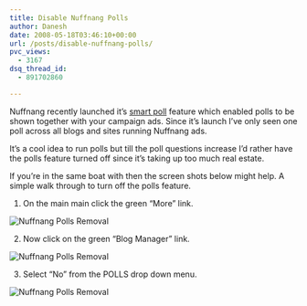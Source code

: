 ```yaml
---
title: Disable Nuffnang Polls
author: Danesh
date: 2008-05-18T03:46:10+00:00
url: /posts/disable-nuffnang-polls/
pvc_views:
  - 3167
dsq_thread_id:
  - 891702860

---
```

Nuffnang recently launched it&#8217;s [smart poll][1] feature which enabled polls to be shown together with your campaign ads. Since it&#8217;s launch I&#8217;ve only seen one poll across all blogs and sites running Nuffnang ads.

It&#8217;s a cool idea to run polls but till the poll questions increase I&#8217;d rather have the polls feature turned off since it&#8217;s taking up too much real estate.

If you&#8217;re in the same boat with then the screen shots below might help. A simple walk through to turn off the polls feature.

1. On the main main click the green &#8220;More&#8221; link.

<img class="alignnone" src="http://farm4.static.flickr.com/3172/2500246689_d827ce1be8.jpg" alt="Nuffnang Polls Removal" /> 

2. Now click on the green &#8220;Blog Manager&#8221; link.

<img class="alignnone" src="http://farm3.static.flickr.com/2222/2501076136_b1371d55aa.jpg" alt="Nuffnang Polls Removal" /> 

3. Select &#8220;No&#8221; from the POLLS drop down menu.

<img class="alignnone" src="http://farm4.static.flickr.com/3050/2500246879_0374ccd836.jpg" alt="Nuffnang Polls Removal" />

 [1]: http://www.nuffnang.com.my/blog/2008/04/23/nuffnang-launches-poll/
